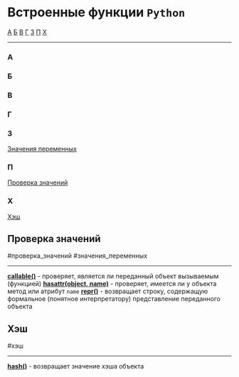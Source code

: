# Встроенные функции `Python`
[А](#А) [Б](#Б) [В](#В) [Г](#Г) [З](#З) [П](#П) [Х](#Х) 
***
### А


### Б


### В


### Г


### З
[Значения переменных](#Проверка%20значений)

### П 
[Проверка значений](#Проверка%20значений)

### Х
[Хэш](#Х)


## Проверка значений
#проверка_значений #значения_переменных
***
**[callable()](_встроенные%20функции%20Python.md#callable)** - проверяет, является ли переданный объект вызываемым (функцией)
**[hasattr(object, name)](_встроенные%20функции%20Python.md#hasattr%20object%20name)** - проверяет, имеется ли у объекта метод или атрибут `name`
**[repr()](_встроенные%20функции%20Python.md#repr)** - возвращает строку, содержащую формальное (понятное интерпретатору) представление переданного объекта

## Хэш
#хэш
***
**[hash()](_встроенные%20функции%20Python.md#hash)** - возвращает значение хэша объекта